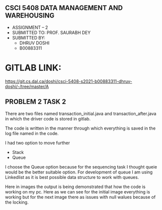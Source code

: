 ## CSCI 5408 DATA MANAGEMENT AND WAREHOUSING

 - ASSIGNMENT – 2
 - SUBMITTED TO: PROF. SAURABH DEY
 - SUBMITTED BY:
   - DHRUV DOSHI
   - B00883311

# GITLAB LINK:

https://git.cs.dal.ca/doshi/csci-5408-s2021-b00883311-dhruv-doshi/-/tree/master/A


## PROBLEM 2 TASK 2

There are two files named transaction_initial.java and transaction_after.java in which the driver
code is stored in gitlab.

The code is written in the manner through which everything is saved in the log file named in the
code.

I had two option to move further

- Stack
- Queue

I choose the Queue option because for the sequencing task I thought queie would be the better
suitable option.
For development of queue I am using Linkedlist as it is best possible data structure to work with
queues.

Here in images the output is being demonstrated that how the code is working on my pc. Here as we
can see for the initial image everything is working but for the next image there as issues with null
walues because of the locking.


